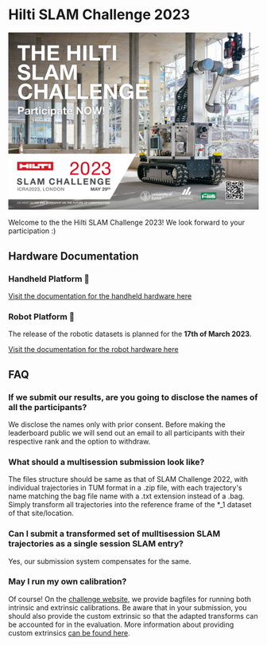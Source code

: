 # Hilti SLAM Challenge 2023
[![HSC2023](assets/HSC2023-landscape.jpg?raw=true)](https://hilti-challenge.com/)

Welcome to the the Hilti SLAM Challenge 2023! We look forward to your participation :)

## Hardware Documentation
### Handheld Platform 🎥
[Visit the documentation for the handheld hardware here](documentation/hardware/Handheld.md)


### Robot Platform 🤖
The release of the robotic datasets is planned for the **17th of March 2023**.

[Visit the documentation for the robot hardware here](documentation/hardware/Robot.md)

## FAQ

### If we submit our results, are you going to disclose the names of all the participants?
We disclose the names only with prior consent. Before making the leaderboard public we will send out an email to all participants with their respective rank and the option to withdraw.

### What should a multisession submission look like?
The files structure should be same as that of SLAM Challenge 2022, with individual trajectories in TUM format in a .zip file, with each trajectory's name matching the bag file name with a .txt extension instead of a .bag.
Simply transform all trajectories into the reference frame of the *_1 dataset of that site/location.

### Can I submit a transformed set of mulltisession SLAM trajectories as a single session SLAM entry?
Yes, our  submission system compensates for the same.

### May I run my own calibration?
Of course! On the [challenge website](https://hilti-challenge.com/), we provide bagfiles for running both intrinsic and extrinsic calibrations. Be aware that in your submission, you should also provide the custom extrinsic so that the adapted transforms can be accounted for in the evaluation. More information about providing custom extrinsics [can be found here](documentation/submissions/Format.md).
